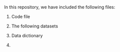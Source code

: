 In this repository, we have included the following files:
1. Code file
2. The following datasets

3. Data dictionary
4. 
